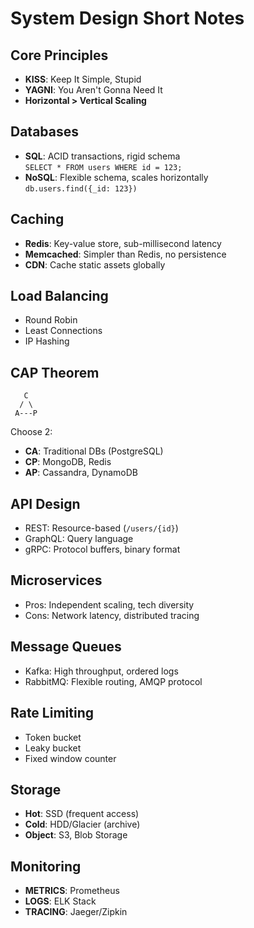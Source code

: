 # System Design Short Notes

## Core Principles
- **KISS**: Keep It Simple, Stupid
- **YAGNI**: You Aren't Gonna Need It
- **Horizontal > Vertical Scaling**

## Databases
- **SQL**: ACID transactions, rigid schema  
  `SELECT * FROM users WHERE id = 123;`
- **NoSQL**: Flexible schema, scales horizontally  
  `db.users.find({_id: 123})`

## Caching
- **Redis**: Key-value store, sub-millisecond latency
- **Memcached**: Simpler than Redis, no persistence
- **CDN**: Cache static assets globally

## Load Balancing
- Round Robin
- Least Connections
- IP Hashing

## CAP Theorem
```
   C
  / \
 A---P
```
Choose 2:
- **CA**: Traditional DBs (PostgreSQL)
- **CP**: MongoDB, Redis
- **AP**: Cassandra, DynamoDB

## API Design
- REST: Resource-based (`/users/{id}`)
- GraphQL: Query language
- gRPC: Protocol buffers, binary format

## Microservices
- Pros: Independent scaling, tech diversity
- Cons: Network latency, distributed tracing

## Message Queues
- Kafka: High throughput, ordered logs
- RabbitMQ: Flexible routing, AMQP protocol

## Rate Limiting
- Token bucket
- Leaky bucket
- Fixed window counter

## Storage
- **Hot**: SSD (frequent access)
- **Cold**: HDD/Glacier (archive)
- **Object**: S3, Blob Storage

## Monitoring
- **METRICS**: Prometheus
- **LOGS**: ELK Stack
- **TRACING**: Jaeger/Zipkin
